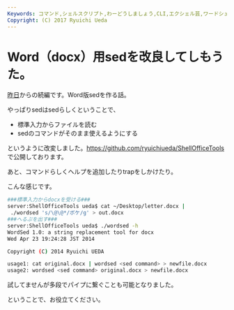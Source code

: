 ```yaml
---
Keywords: コマンド,シェルスクリプト,わーどうしましょう,CLI,エクシェル芸,ワードシェル芸
Copyright: (C) 2017 Ryuichi Ueda
---
```


# Word（docx）用sedを改良してしもうた。
<a href="http://blog.ueda.asia/?p=2931" title="Word（docx）用sedを作ってしもうた。">昨日</a>からの続編です。Word版sedを作る話。

やっぱりsedはsedらしくということで、


<ul>
<li>標準入力からファイルを読む</li>
<li>sedのコマンドがそのまま使えるようにする</li>
</ul>

というように改変しました。<a href="https://github.com/ryuichiueda/ShellOfficeTools" target="_blank">https://github.com/ryuichiueda/ShellOfficeTools</a>で公開しております。


<!--more-->

あと、コマンドらしくヘルプを追加したりtrapをしかけたり。

こんな感じです。
```bash
###標準入力からdocxを受ける###
server:ShellOfficeTools ueda$ cat ~/Desktop/letter.docx |
 ./wordsed 's/\@\@*/ボケ/g' > out.docx
###へるぷを出す###
server:ShellOfficeTools ueda$ ./wordsed -h
WordSed 1.0: a string replacement tool for docx
Wed Apr 23 19:24:28 JST 2014

Copyright (C) 2014 Ryuichi UEDA

usage1: cat original.docx | wordsed <sed command> > newfile.docx
usage2: wordsed <sed command> original.docx > newfile.docx
```

試してませんが多段でパイプに繋ぐことも可能となりました。

ということで、お役立てください。
